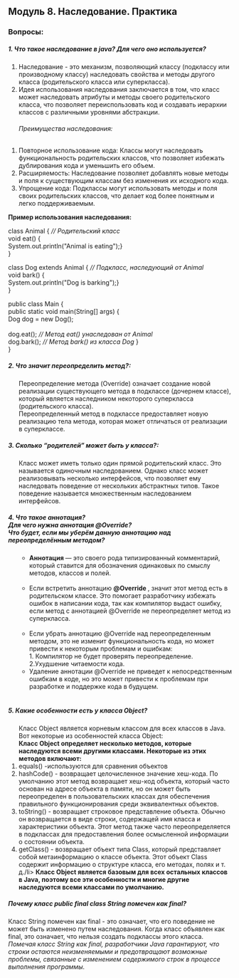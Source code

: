 <h2> Модуль 8. Наследование. Практика </h2>
<h3> Вопросы:  </h3> 
<h5> 1. Что такое наследование в java? Для чего оно используется? </h5>
<ol>
<li> Наследование - это механизм, позволяющий классу (подклассу или производному классу) наследовать свойства и методы другого класса (родительского класса или суперкласса). </li>
<li> Идея использования наследования заключается в том, что класс может наследовать атрибуты и методы своего родительского класса, что позволяет переиспользовать код и создавать иерархии классов с различными уровнями абстракции.  </li>
<h6> Преимущества наследования:</h6>
</ol>
<ol>
<li>Повторное использование кода: Классы могут наследовать функциональность родительских классов, что позволяет избежать дублирования кода и уменьшить его объем.</li>
<li>Расширяемость: Наследование позволяет добавлять новые методы и поля к существующим классам без изменения их исходного кода.</li>
<li>Упрощение кода: Подклассы могут использовать методы и поля своих родительских классов, что делает код более понятным и легко поддерживаемым.</li>
</ol>
<strong> Пример использования наследования: </strong><br>

class Animal {  <em> // Родительский класс </em> <br>
    void eat() {<br>
        System.out.println("Animal is eating");}<br>
}<br>

class Dog extends Animal { <em> // Подкласс, наследующий от Animal </em> <br>
     void bark() {<br>
        System.out.println("Dog is barking");}<br>
}<br>

public class Main {<br>
public static void main(String[] args) {<br>
     Dog dog = new Dog();<br>
<br>
     dog.eat(); <em> // Метод eat() унаследован от Animal </em> <br>
     dog.bark(); <em> // Метод bark() из класса Dog </em> } <br>
}<br>

<h5> 2. Что значит переопределить метод?: </h5>
<ol> Переопределение метода (Override) означает создание новой реализации существующего метода в подклассе (дочернем классе), который является наследником некоторого суперкласса (родительского класса).<br>
 Переопределенный метод в подклассе предоставляет новую реализацию тела метода, которая может отличаться от реализации в суперклассе.</ol>

<h5> 3. Сколько “родителей” может быть у класса?: </h5>
<ol> Класс может иметь только один прямой родительский класс. Это называется одиночным наследованием. Однако класс может реализовывать несколько интерфейсов, что позволяет ему наследовать поведение от нескольких абстрактных типов. Такое поведение называется множественным наследованием интерфейсов. 
</ol>

<h5> 4. Что такое аннотация?  <br> Для чего нужна аннотация @Override?  <br> Что будет, если мы уберём данную аннотацию над переопределённым методом? </h5>
<ol> <ul> <li> <strong> Аннотация </strong> — это своего рода типизированный комментарий, который ставится для обозначения одинаковых по смыслу методов, классов и полей. </li><br> 
<li> Если встретить аннотацию <strong> @Override </strong>, значит этот метод есть в родительском классе. Это помогает разработчику избежать ошибок в написании кода, так как компилятор выдаст ошибку, если метод с аннотацией @Override не переопределяет метод из суперкласса.</li> <br>
<li> Если убрать аннотацию @Override над переопределенным методом, это не изменит функциональность кода, но может привести к некоторым проблемам и ошибкам: <br>
1. Компилятор не будет проверять переопределение. <br>
2.Ухудшение читаемости кода. <br>
<li> Удаление аннотации @Override не приведет к непосредственным ошибкам в коде, но это может привести к проблемам при разработке и поддержке кода в будущем. </li></ul>
<br>
</ol>

<h5> 5. Какие особенности есть у класса Object? </h5>
<ol>Класс Object является корневым классом для всех классов в Java. Вот некоторые из особенностей класса Object:<br>
<b> Класс Object определяет несколько методов, которые наследуются всеми другими классами. Некоторые из этих методов включают: </b>
<li>equals() -используются для сравнения объектов </li>
<li>hashCode() - возвращает целочисленное значение хеш-кода. По умолчанию этот метод возвращает хеш-код объекта, который часто основан на адресе объекта в памяти, но он может быть переопределен в пользовательских классах для обеспечения правильного функционирования среди эквивалентных объектов.</li>
<li>toString() - возвращает строковое представление объекта. Обычно он возвращается в виде строки, содержащей имя класса и характеристики объекта. Этот метод также часто переопределяется в подклассах для предоставления более осмысленной информации о состоянии объекта.</li>
<li>getClass() - возвращает объект типа Class, который представляет собой метаинформацию о классе объекта. Этот объект Class содержит информацию о структуре класса, его методах, полях и т. д./li>
<b> Класс Object является базовым для всех остальных классов в Java, поэтому все эти особенности и многие другие наследуются всеми классами по умолчанию.</b>
</ol>

<h5> Почему класс public final class String помечен как final? </h5>
Класс String помечен как final - это означает, что его поведение не может быть изменено путем наследования. Когда класс объявлен как final, это означает, что нельзя создать подклассы этого класса.<br>
<i> Помечая класс String как final, разработчики Java гарантируют, что строки остаются неизменяемыми и предотвращают возможные проблемы, связанные с изменением содержимого строк в процессе выполнения программы.</i>
